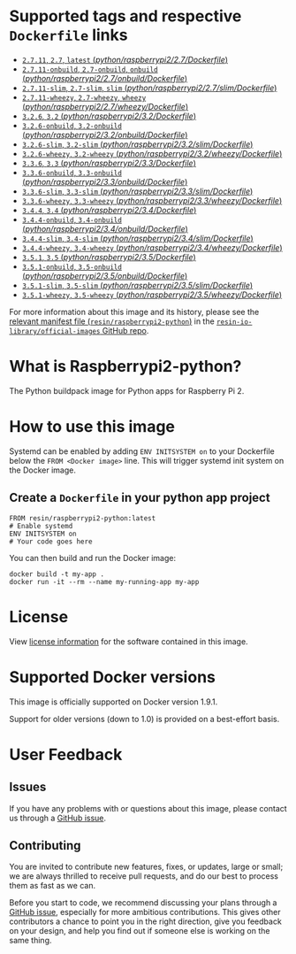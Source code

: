 # Supported tags and respective `Dockerfile` links

-	[`2.7.11`, `2.7`, `latest` (*python/raspberrypi2/2.7/Dockerfile*)](https://github.com/resin-io-library/base-images/blob/22e06093d343189f1d7c0b1c6904528638a99640/python/raspberrypi2/2.7/Dockerfile)
-	[`2.7.11-onbuild`, `2.7-onbuild`, `onbuild` (*python/raspberrypi2/2.7/onbuild/Dockerfile*)](https://github.com/resin-io-library/base-images/blob/c6ec6680c3d256c02e773bf29e7d907e132c542a/python/raspberrypi2/2.7/onbuild/Dockerfile)
-	[`2.7.11-slim`, `2.7-slim`, `slim` (*python/raspberrypi2/2.7/slim/Dockerfile*)](https://github.com/resin-io-library/base-images/blob/22e06093d343189f1d7c0b1c6904528638a99640/python/raspberrypi2/2.7/slim/Dockerfile)
-	[`2.7.11-wheezy`, `2.7-wheezy`, `wheezy` (*python/raspberrypi2/2.7/wheezy/Dockerfile*)](https://github.com/resin-io-library/base-images/blob/22e06093d343189f1d7c0b1c6904528638a99640/python/raspberrypi2/2.7/wheezy/Dockerfile)
-	[`3.2.6`, `3.2` (*python/raspberrypi2/3.2/Dockerfile*)](https://github.com/resin-io-library/base-images/blob/c6ec6680c3d256c02e773bf29e7d907e132c542a/python/raspberrypi2/3.2/Dockerfile)
-	[`3.2.6-onbuild`, `3.2-onbuild` (*python/raspberrypi2/3.2/onbuild/Dockerfile*)](https://github.com/resin-io-library/base-images/blob/a61f20f2fd715789d89f0c262b74cb63934b84c9/python/raspberrypi2/3.2/onbuild/Dockerfile)
-	[`3.2.6-slim`, `3.2-slim` (*python/raspberrypi2/3.2/slim/Dockerfile*)](https://github.com/resin-io-library/base-images/blob/c6ec6680c3d256c02e773bf29e7d907e132c542a/python/raspberrypi2/3.2/slim/Dockerfile)
-	[`3.2.6-wheezy`, `3.2-wheezy` (*python/raspberrypi2/3.2/wheezy/Dockerfile*)](https://github.com/resin-io-library/base-images/blob/c6ec6680c3d256c02e773bf29e7d907e132c542a/python/raspberrypi2/3.2/wheezy/Dockerfile)
-	[`3.3.6`, `3.3` (*python/raspberrypi2/3.3/Dockerfile*)](https://github.com/resin-io-library/base-images/blob/c6ec6680c3d256c02e773bf29e7d907e132c542a/python/raspberrypi2/3.3/Dockerfile)
-	[`3.3.6-onbuild`, `3.3-onbuild` (*python/raspberrypi2/3.3/onbuild/Dockerfile*)](https://github.com/resin-io-library/base-images/blob/a61f20f2fd715789d89f0c262b74cb63934b84c9/python/raspberrypi2/3.3/onbuild/Dockerfile)
-	[`3.3.6-slim`, `3.3-slim` (*python/raspberrypi2/3.3/slim/Dockerfile*)](https://github.com/resin-io-library/base-images/blob/c6ec6680c3d256c02e773bf29e7d907e132c542a/python/raspberrypi2/3.3/slim/Dockerfile)
-	[`3.3.6-wheezy`, `3.3-wheezy` (*python/raspberrypi2/3.3/wheezy/Dockerfile*)](https://github.com/resin-io-library/base-images/blob/c6ec6680c3d256c02e773bf29e7d907e132c542a/python/raspberrypi2/3.3/wheezy/Dockerfile)
-	[`3.4.4`, `3.4` (*python/raspberrypi2/3.4/Dockerfile*)](https://github.com/resin-io-library/base-images/blob/c6ec6680c3d256c02e773bf29e7d907e132c542a/python/raspberrypi2/3.4/Dockerfile)
-	[`3.4.4-onbuild`, `3.4-onbuild` (*python/raspberrypi2/3.4/onbuild/Dockerfile*)](https://github.com/resin-io-library/base-images/blob/c6ec6680c3d256c02e773bf29e7d907e132c542a/python/raspberrypi2/3.4/onbuild/Dockerfile)
-	[`3.4.4-slim`, `3.4-slim` (*python/raspberrypi2/3.4/slim/Dockerfile*)](https://github.com/resin-io-library/base-images/blob/c6ec6680c3d256c02e773bf29e7d907e132c542a/python/raspberrypi2/3.4/slim/Dockerfile)
-	[`3.4.4-wheezy`, `3.4-wheezy` (*python/raspberrypi2/3.4/wheezy/Dockerfile*)](https://github.com/resin-io-library/base-images/blob/c6ec6680c3d256c02e773bf29e7d907e132c542a/python/raspberrypi2/3.4/wheezy/Dockerfile)
-	[`3.5.1`, `3.5` (*python/raspberrypi2/3.5/Dockerfile*)](https://github.com/resin-io-library/base-images/blob/c6ec6680c3d256c02e773bf29e7d907e132c542a/python/raspberrypi2/3.5/Dockerfile)
-	[`3.5.1-onbuild`, `3.5-onbuild` (*python/raspberrypi2/3.5/onbuild/Dockerfile*)](https://github.com/resin-io-library/base-images/blob/c6ec6680c3d256c02e773bf29e7d907e132c542a/python/raspberrypi2/3.5/onbuild/Dockerfile)
-	[`3.5.1-slim`, `3.5-slim` (*python/raspberrypi2/3.5/slim/Dockerfile*)](https://github.com/resin-io-library/base-images/blob/c6ec6680c3d256c02e773bf29e7d907e132c542a/python/raspberrypi2/3.5/slim/Dockerfile)
-	[`3.5.1-wheezy`, `3.5-wheezy` (*python/raspberrypi2/3.5/wheezy/Dockerfile*)](https://github.com/resin-io-library/base-images/blob/c6ec6680c3d256c02e773bf29e7d907e132c542a/python/raspberrypi2/3.5/wheezy/Dockerfile)

For more information about this image and its history, please see the [relevant manifest file (`resin/raspberrypi2-python`)](https://github.com/resin-io-library/official-images/blob/master/library/raspberrypi2-python) in the [`resin-io-library/official-images` GitHub repo](https://github.com/resin-io-library/official-images).

# What is Raspberrypi2-python?

The Python buildpack image for Python apps for Raspberry Pi 2.

# How to use this image

Systemd can be enabled by adding `ENV INITSYSTEM on` to your Dockerfile below the `FROM <Docker image>` line. This will trigger systemd init system on the Docker image.

## Create a `Dockerfile` in your python app project

	FROM resin/raspberrypi2-python:latest
	# Enable systemd
	ENV INITSYSTEM on
	# Your code goes here

You can then build and run the Docker image:

	docker build -t my-app .
	docker run -it --rm --name my-running-app my-app

# License

View [license information](https://docs.python.org/2/license.html) for the software contained in this image.

# Supported Docker versions

This image is officially supported on Docker version 1.9.1.

Support for older versions (down to 1.0) is provided on a best-effort basis.

# User Feedback

## Issues

If you have any problems with or questions about this image, please contact us through a [GitHub issue](https://github.com/resin-io-library/base-images/issues).

## Contributing

You are invited to contribute new features, fixes, or updates, large or small; we are always thrilled to receive pull requests, and do our best to process them as fast as we can.

Before you start to code, we recommend discussing your plans through a [GitHub issue](https://github.com/resin-io-library/base-images/issues), especially for more ambitious contributions. This gives other contributors a chance to point you in the right direction, give you feedback on your design, and help you find out if someone else is working on the same thing.
